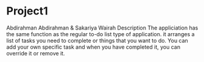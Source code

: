 # Project1
Abdirahman Abdirahman & Sakariya Wairah
Description 
The appliciation has the same function as the regular to-do list type of application. it arranges a list of tasks you need to complete or things that you want to do.  You can add your own specific task and when you have completed it, you can override it or remove it. 

